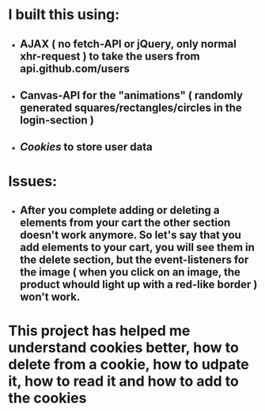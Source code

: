 # I built this using:
* ## AJAX ( no fetch-API or jQuery, only normal xhr-request ) to take the users from api.github.com/users
* ## Canvas-API for the "animations" ( randomly generated squares/rectangles/circles in the login-section )
* ## *Cookies* to store user data
# Issues:
* ## After you complete adding or deleting a elements from your cart the other section doesn't work anymore. So let's say that you add elements to your cart, you will see them in the delete section, but the event-listeners for the image ( when you click on an image, the product whould light up with a red-like border ) won't work.
# This project has helped me understand cookies better, how to delete from a cookie, how to udpate it, how to read it and how to add to the cookies